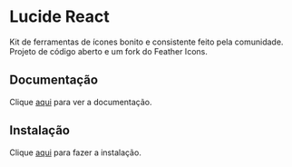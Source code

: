 # Lucide React

Kit de ferramentas de ícones bonito e consistente feito pela comunidade. Projeto de código aberto e um fork do Feather Icons.

## Documentação

Clique [aqui](https://github.com/lucide-icons/lucide) para ver a documentação.

## Instalação

Clique [aqui](https://www.npmjs.com/package/lucide-react) para fazer a instalação.
